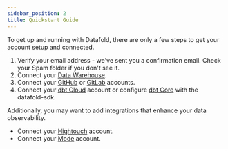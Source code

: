 ```yaml
---
sidebar_position: 2
title: Quickstart Guide
---
```


To get up and running with Datafold, there are only a few steps to get your account setup and connected.

1. Verify your email address - we've sent you a confirmation email. Check your Spam folder if you don't see it.
2. Connect your [Data Warehouse](integrations/data_warehouses/dw_overview.md).
3. Connect your [GitHub](integrations/git/github.md) or [GitLab](integrations/git/gitlab.md) accounts.
4. Connect your [dbt Cloud](integrations/orchestration/dbt_cloud/prerequisites.md) account or configure [dbt Core](integrations/orchestration/dbt_core//prerequisites.md) with the datafold-sdk.


Additionally, you may want to add integrations that enhance your data observability.
- Connect your [Hightouch](integrations/data_apps/hightouch.md) account.
- Connect your [Mode](integrations/data_apps/mode.md) account.
